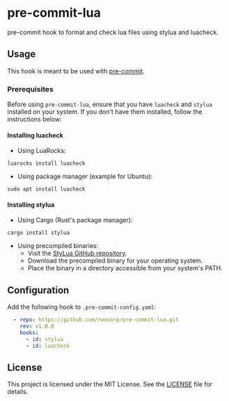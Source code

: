 # pre-commit-lua

pre-commit hook to format and check lua files using stylua and luacheck.

## Usage
This hook is meant to be used with [pre-commit](https://pre-commit.com/).

### Prerequisites

Before using `pre-commit-lua`, ensure that you have `luacheck` and `stylua` installed on your system. If you don't have them installed, follow the instructions below:

#### Installing luacheck

- Using LuaRocks:
```shell
luarocks install luacheck
```
- Using package manager (example for Ubuntu):

```shell
sudo apt install luacheck
```

#### Installing stylua
- Using Cargo (Rust's package manager):

```shell
cargo install stylua
```

- Using precompiled binaries:
  - Visit the [StyLua GitHub repository](https://github.com/JohnnyMorganz/StyLua).
  - Download the precompiled binary for your operating system.
  - Place the binary in a directory accessible from your system's PATH.

## Configuration
Add the following hook to `.pre-commit-config.yaml`:

```yaml
  - repo: https://github.com/rwxcorp/pre-commit-lua.git
    rev: v1.0.0
    hooks:
      - id: stylua
      - id: luacheck
```

## License
This project is licensed under the MIT License. See the [LICENSE](LICENSE) file for details.
